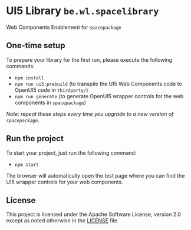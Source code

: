 # UI5 Library `be.wl.spacelibrary`

Web Components Enablement for `spacepackage`

## One-time setup

To prepare your library for the first run, please execute the following commands:

- `npm install`
- `npm run ui5:prebuild` (to transpile the UI5 Web Components code to OpenUI5 code in `thirdparty/`)
- `npm run generate` (to generate OpenUI5 wrapper controls for the web components in `spacepackage`)

_Note: repeat these steps every time you upgrade to a new version of `spacepackage`._

## Run the project

To start your project, just run the following command:

- `npm start`

The browser will automatically open the test page where you can find the UI5 wrapper controls for your web components.

## License

This project is licensed under the Apache Software License, version 2.0 except as noted otherwise in the [LICENSE](LICENSE) file.

